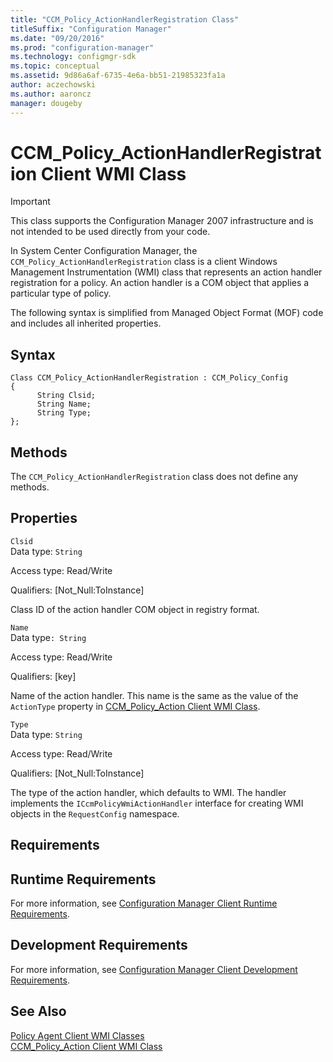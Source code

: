 ```yaml
---
title: "CCM_Policy_ActionHandlerRegistration Class"
titleSuffix: "Configuration Manager"
ms.date: "09/20/2016"
ms.prod: "configuration-manager"
ms.technology: configmgr-sdk
ms.topic: conceptual
ms.assetid: 9d86a6af-6735-4e6a-bb51-21985323fa1a
author: aczechowski
ms.author: aaroncz
manager: dougeby
---
```

# CCM_Policy_ActionHandlerRegistration Client WMI Class
> [!IMPORTANT]
>  This class supports the Configuration Manager 2007 infrastructure and is not intended to be used directly from your code.  

 In System Center Configuration Manager, the `CCM_Policy_ActionHandlerRegistration` class is a client Windows Management Instrumentation (WMI) class that represents an action handler registration for a policy. An action handler is a COM object that applies a particular type of policy.  

 The following syntax is simplified from Managed Object Format (MOF) code and includes all inherited properties.  

## Syntax  

```  
Class CCM_Policy_ActionHandlerRegistration : CCM_Policy_Config  
{  
      String Clsid;  
      String Name;  
      String Type;  
};  
```  

## Methods  
 The `CCM_Policy_ActionHandlerRegistration` class does not define any methods.  

## Properties  
 `Clsid`  
 Data type: `String`  

 Access type: Read/Write  

 Qualifiers: [Not_Null:ToInstance]  

 Class ID of the action handler COM object in registry format.  

 `Name`  
 Data type`: String`  

 Access type: Read/Write  

 Qualifiers: [key]  

 Name of the action handler. This name is the same as the value of the `ActionType` property in [CCM_Policy_Action Client WMI Class](../../../../../develop/reference/core/clients/client-classes/ccm_policy_action-client-wmi-class.md).  

 `Type`  
 Data type: `String`  

 Access type: Read/Write  

 Qualifiers: [Not_Null:ToInstance]  

 The type of the action handler, which defaults to WMI. The handler implements the `ICcmPolicyWmiActionHandler` interface for creating WMI objects in the `RequestConfig` namespace.  

## Requirements  

## Runtime Requirements  
 For more information, see [Configuration Manager Client Runtime Requirements](../../../../../develop/core/reqs/client-runtime-requirements.md).  

## Development Requirements  
 For more information, see [Configuration Manager Client Development Requirements](../../../../../develop/core/reqs/client-development-requirements.md).  

## See Also  
 [Policy Agent Client WMI Classes](../../../../../develop/reference/core/clients/client-classes/policy-agent-client-wmi-classes.md)   
 [CCM_Policy_Action Client WMI Class](../../../../../develop/reference/core/clients/client-classes/ccm_policy_action-client-wmi-class.md)
